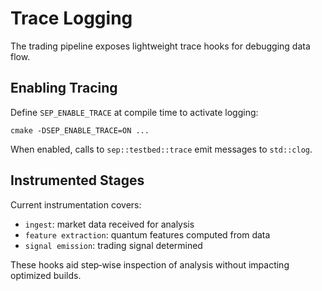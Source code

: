 # Trace Logging

The trading pipeline exposes lightweight trace hooks for debugging data flow.

## Enabling Tracing
Define `SEP_ENABLE_TRACE` at compile time to activate logging:
```
cmake -DSEP_ENABLE_TRACE=ON ...
```
When enabled, calls to `sep::testbed::trace` emit messages to `std::clog`.

## Instrumented Stages
Current instrumentation covers:
- `ingest`: market data received for analysis
- `feature extraction`: quantum features computed from data
- `signal emission`: trading signal determined

These hooks aid step‑wise inspection of analysis without impacting optimized builds.
